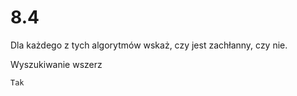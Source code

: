 # 8.4

Dla każdego z tych algorytmów wskaż, czy jest zachłanny, czy nie.

Wyszukiwanie wszerz

```text
Tak
```
